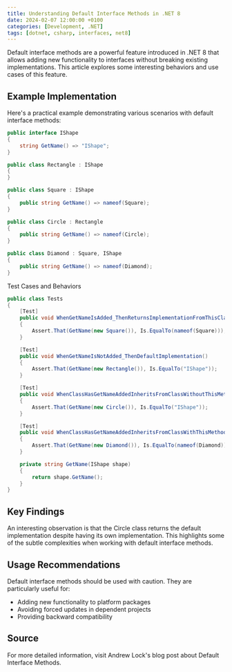 ```yaml
---
title: Understanding Default Interface Methods in .NET 8
date: 2024-02-07 12:00:00 +0100
categories: [Development, .NET]
tags: [dotnet, csharp, interfaces, net8]
---
```


Default interface methods are a powerful feature introduced in .NET 8 that allows adding new functionality to interfaces without breaking existing implementations. This article explores some interesting behaviors and use cases of this feature.

## Example Implementation

Here's a practical example demonstrating various scenarios with default interface methods:

```csharp
public interface IShape
{
    string GetName() => "IShape";
}

public class Rectangle : IShape
{
}

public class Square : IShape
{
    public string GetName() => nameof(Square); 
}

public class Circle : Rectangle
{
    public string GetName() => nameof(Circle);
}

public class Diamond : Square, IShape
{
    public string GetName() => nameof(Diamond); 
}
```

Test Cases and Behaviors

```csharp
public class Tests
{
    [Test]
    public void WhenGetNameIsAdded_ThenReturnsImplementationFromThisClass()
    {
        Assert.That(GetName(new Square()), Is.EqualTo(nameof(Square)));
    }

    [Test]
    public void WhenGetNameIsNotAdded_ThenDefaultImplementation()
    {
        Assert.That(GetName(new Rectangle()), Is.EqualTo("IShape"));
    }

    [Test]
    public void WhenClassHasGetNameAddedInheritsFromClassWithoutThisMethod_ThenDefaultImplementation()
    {
        Assert.That(GetName(new Circle()), Is.EqualTo("IShape"));
    }

    [Test]
    public void WhenClassHasGetNameAddedInheritsFromClassWithThisMethod_ThenDefaultImplementation()
    {
        Assert.That(GetName(new Diamond()), Is.EqualTo(nameof(Diamond)));
    }

    private string GetName(IShape shape)
    {
        return shape.GetName();
    }
}
```

## Key Findings
An interesting observation is that the Circle class returns the default implementation despite having its own implementation. This highlights some of the subtle complexities when working with default interface methods.

## Usage Recommendations
Default interface methods should be used with caution. They are particularly useful for:

- Adding new functionality to platform packages
- Avoiding forced updates in dependent projects
- Providing backward compatibility
## Source
For more detailed information, visit Andrew Lock's blog post about Default Interface Methods.